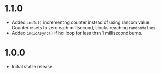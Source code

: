 # 1.1.0

* Added `incId()` incrementing counter instead of using random value.
  Counter resets to zero each millisecond, blocks reaching `randomValues`.
* Added `incIdAsync()` if hot loop for less than 1 millisecond burns.

# 1.0.0

* Initial stable release.
